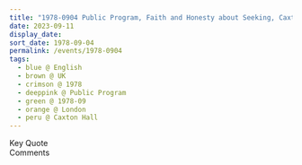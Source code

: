 ```yaml
---
title: "1978-0904 Public Program, Faith and Honesty about Seeking, Caxton Hall, 10 Caxton Street, Westminster, London, UK "
date: 2023-09-11
display_date: 
sort_date: 1978-09-04
permalink: /events/1978-0904
tags:
  - blue @ English
  - brown @ UK
  - crimson @ 1978
  - deeppink @ Public Program
  - green @ 1978-09
  - orange @ London
  - peru @ Caxton Hall
---
```


<wave-list>
  <list-title color="green" width="75">Key Quote</list-title>
  <list-item color="BlanchedAlmond"  width="200"></list-item>
  <list-item color="Lavender"></list-item>
  <list-item color="BlanchedAlmond"></list-item>
</wave-list>

<br>

<wave-list>
  <list-title color="green" width="75">Comments</list-title>
  <list-item color="BlanchedAlmond"  width="200"></list-item>
  <list-item color="Lavender"></list-item>
  <list-item color="BlanchedAlmond"></list-item>
</wave-list>